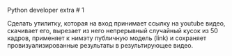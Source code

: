 Python developer extra # 1

Сделать утилитку, которая на вход принимает ссылку на youtube видео, скачивает
его, вырезает из него непрерывный случайный кусок из 50 кадров, применяет к нимэту публичную модель (link) и сохраняет провизуализированные результаты в
результирующее видео.